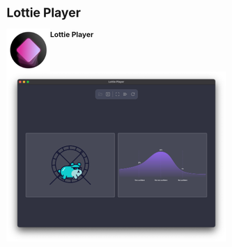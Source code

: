 # Lottie Player

<!-- ![Lottie Player App Icon | 100]() -->
<img src="images/lottieplayer-icon-min.png" alt="Lottie Player App Icon" width="100" align="left" />

### Lottie Player

![Lottie Player v1.0.0 Mac OS Screenshot](images/lottie-player_v1.0.0-min.png)
